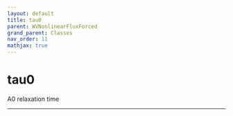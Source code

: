 ```yaml
---
layout: default
title: tau0
parent: WVNonlinearFluxForced
grand_parent: Classes
nav_order: 11
mathjax: true
---
```


#  tau0

A0 relaxation time


---


